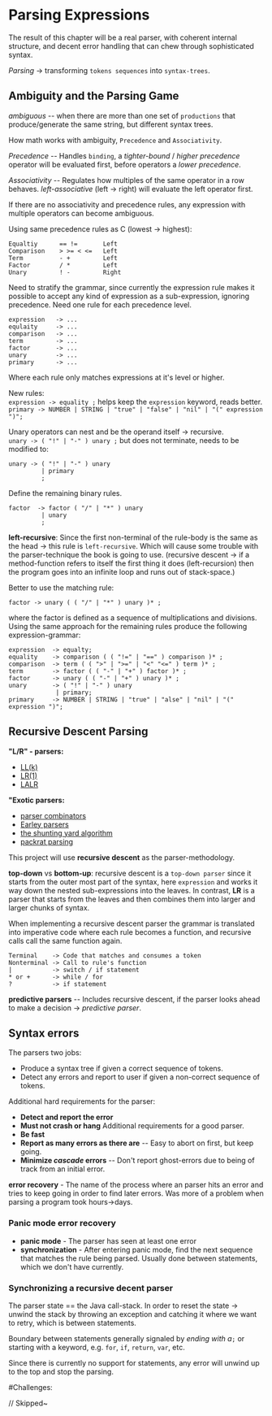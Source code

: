 # Parsing Expressions

The result of this chapter will be a real parser, with coherent internal
structure, and decent error handling that can chew through sophisticated syntax.

_Parsing_ -> transforming `tokens sequences` into `syntax-trees`.


## Ambiguity and the Parsing Game

_ambiguous_ -- when there are more than one set of `productions` that
produce/generate the same string, but different syntax trees.

How math works with ambiguity, `Precedence` and `Associativity`.

_Precedence_ -- Handles `binding`, a _tighter-bound_ / _higher precedence_
operator will be evaluated first, before operators a _lower precedence_.

_Associativity_ -- Regulates how multiples of the same operator in a row
behaves. _left-associative_ (left -> right) will evaluate the left operator
first.

If there are no associativity and precedence rules, any expression with multiple
operators can become ambiguous.

Using same precedence rules as C (lowest -> highest):
```
Equaltiy      == !=       Left
Comparison    > >= < <=   Left
Term          - +         Left
Factor        / *         Left
Unary         ! -         Right
```

Need to stratify the grammar, since currently the expression rule makes it
possible to accept any kind of expression as a sub-expression, ignoring
precedence. Need one rule for each precedence level.

```
expression   -> ...
equlaity     -> ...
comparison   -> ...
term         -> ...
factor       -> ...
unary        -> ...
primary      -> ...
```

Where each rule only matches expressions at it's level or higher.

New rules:  
`expression -> equality ;` helps keep the `expression` keyword, reads better.  
`primary -> NUMBER | STRING | "true" | "false" | "nil" | "(" expression ")";`  

Unary operators can nest and be the operand itself -> recursive.  
`unary -> ( "!" | "-" ) unary ;`
but does not terminate, needs to be modified to:
```
unary -> ( "!" | "-" ) unary
         | primary
         ;
```

Define the remaining binary rules.
```
factor  -> factor ( "/" | "*" ) unary
         | unary
         ;
```

__left-recursive__: Since the first non-terminal of the rule-body is the same as
the head -> this rule is `left-recursive`. Which will cause some trouble with
the parser-technique the book is going to use. (recursive descent -> if a
method-function refers to itself the first thing it does (left-recursion) then
the program goes into an infinite loop and runs out of stack-space.)

Better to use the matching rule:
```
factor -> unary ( ( "/" | "*" ) unary )* ;
```
where the factor is defined as a sequence of multiplications and divisions.
Using the same approach for the remaining rules produce the following
expression-grammar:
```
expression  -> equalty;
equality    -> comparison ( ( "!=" | "==" ) comparison )* ;
comparison  -> term ( ( ">" | ">=" | "<" "<=" ) term )* ;
term        -> factor ( ( "-" | "+" ) factor )* ;
factor      -> unary ( ( "-" | "+" ) unary )* ;
unary       -> ( "!" | "-" ) unary
             | primary;
primary     -> NUMBER | STRING | "true" | "alse" | "nil" | "(" expression ")";
```


## Recursive Descent Parsing

__"L/R" - parsers:__
* [LL(k)](https://en.wikipedia.org/wiki/LL_parser)
* [LR(1)](https://en.wikipedia.org/wiki/LR_parser)
* [LALR](https://en.wikipedia.org/wiki/LALR_parser)

__"Exotic parsers:__
* [parser combinators](https://en.wikipedia.org/wiki/Parser_combinator)
* [Earley parsers](https://en.wikipedia.org/wiki/Earley_parser)
* [the shunting yard algorithm](https://en.wikipedia.org/wiki/Shunting-yard_algorithm)
* [packrat parsing](https://en.wikipedia.org/wiki/Parsing_expression_grammar)


This project will use __recursive descent__ as the parser-methodology.

__top-down__ vs __bottom-up__: recursive descent is a `top-down parser` since it
starts from the outer most part of the syntax, here `expression` and works it
way down the nested sub-expressions into the leaves. In contrast, __LR__ is a
parser that starts from the leaves and then combines them into larger and larger
chunks of syntax.

When implementing a recursive descent parser the grammar is translated into
imperative code where each rule becomes a function, and recursive calls call the
same function again.
```
Terminal    -> Code that matches and consumes a token
Nonterminal -> Call to rule's function
|           -> switch / if statement
* or +      -> while / for
?           -> if statement
```

__predictive parsers__ -- Includes recursive descent, if the parser looks ahead
to make a decision -> _predictive parser_.


## Syntax errors

The parsers two jobs:
* Produce a syntax tree if given a correct sequence of tokens.
* Detect any errors and report to user if given a non-correct sequence of
tokens.

Additional hard requirements for the parser:
* __Detect and report the error__
* __Must not crash or hang__
Additional requirements for a good parser.
* __Be fast__
* __Report as many errors as there are__ -- Easy to abort on first, but keep
going.
* __Minimize _cascade_ errors__ -- Don't report ghost-errors due to being of
track from an initial error.

__error recovery__ - The name of the process where an parser hits an error and
tries to keep going in order to find later errors. Was more of a problem when
parsing a program took hours->days.


### Panic mode error recovery

* __panic mode__ - The parser has seen at least one error
* __synchronization__ - After entering panic mode, find the next sequence that
matches the rule being parsed. Usually done between statements, which we don't
have currently.


### Synchronizing a recursive decent parser

The parser state == the Java call-stack. In order to reset the state -> unwind
the stack by throwing an exception and catching it where we want to retry, which
is between statements.

Boundary between statements generally signaled by _ending with a_`;` or starting
with a keyword, e.g. `for`, `if`, `return`, `var`, etc.

Since there is currently no support for statements, any error will unwind up to
the top and stop the parsing.

#Challenges:

// Skipped~
